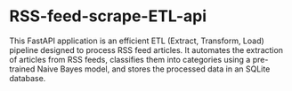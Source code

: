 # RSS-feed-scrape-ETL-api
This FastAPI application is an efficient ETL (Extract, Transform, Load) pipeline designed to process RSS feed articles. It automates the extraction of articles from RSS feeds, classifies them into categories using a pre-trained Naive Bayes model, and stores the processed data in an SQLite database.
